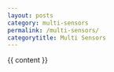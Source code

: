 ```yaml
---
layout: posts
category: multi-sensors
permalink: /multi-sensors/
categorytitle: Multi Sensors
---
```


{{ content }}